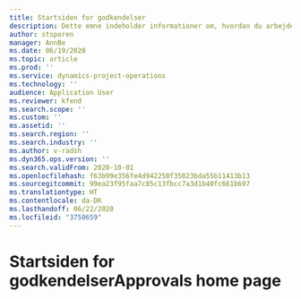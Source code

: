```yaml
---
title: Startsiden for godkendelser
description: Dette emne indeholder informationer om, hvordan du arbejder med godkendelser i projektoperationer.
author: stsporen
manager: AnnBe
ms.date: 06/19/2020
ms.topic: article
ms.prod: ''
ms.service: dynamics-project-operations
ms.technology: ''
audience: Application User
ms.reviewer: kfend
ms.search.scope: ''
ms.custom: ''
ms.assetid: ''
ms.search.region: ''
ms.search.industry: ''
ms.author: v-radsh
ms.dyn365.ops.version: ''
ms.search.validFrom: 2020-10-01
ms.openlocfilehash: f63b99e356fe4d942250f35023bda55b11413b13
ms.sourcegitcommit: 99ea23f95faa7c85c13fbcc7a3d1b40fc661b697
ms.translationtype: HT
ms.contentlocale: da-DK
ms.lasthandoff: 06/22/2020
ms.locfileid: "3750659"
---
```

# <a name="approvals-home-page"></a><span data-ttu-id="acf8a-103">Startsiden for godkendelser</span><span class="sxs-lookup"><span data-stu-id="acf8a-103">Approvals home page</span></span>


